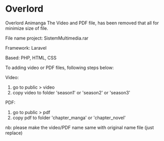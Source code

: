 # Overlord
Overlord Animanga
The Video and PDF file, has been removed
that all for minimize size of file.

File name project: SistemMultimedia.rar

Framework: Laravel

Based: PHP, HTML, CSS

To adding video or PDF files, following steps below:

Video:
1. go to public > video 
2. copy video to folder 'season1' or 'season2' or 'season3' 

PDF:
1. go to public > pdf 
2. copy pdf to folder 'chapter_manga' or 'chapter_novel'

nb: please make the video/PDF name same with original name file (just replace)
